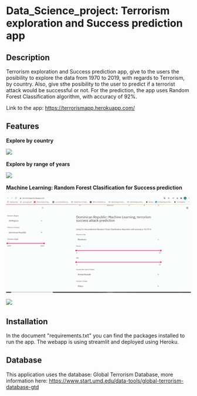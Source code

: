 # Data_Science_project: Terrorism exploration and Success prediction app



## Description
Terrorism exploration and Success prediction app, give to the users the posibility to explore the data from 1970 to 2019, with regards to Terrorism, by country. Also, give sthe posibility to the user to predict if a terrorist attack would be successful or not. For the prediction, the app uses Random Forest Classification algorithm, with accuracy of 92%.

Link to the app: https://terrorismapp.herokuapp.com/


## Features

**Explore by country**


![](https://github.com/AlbertCos/Data_Science_project/blob/master/moviegif4.gif)


**Explore by range of years**


![](https://github.com/AlbertCos/Data_Science_project/blob/master/project2gif.gif)


**Machine Learning: Random Forest Clasification for Success prediction**

![](https://github.com/AlbertCos/Data_Science_project/blob/master/project3gif.gif)


![](https://github.com/AlbertCos/Data_Science_project/blob/master/project2gif.gif)

## Installation
In the document "requirements.txt" you can find the packages installed to run the app.
The webapp is using streamlit and deployed using Heroku.

## Database
This application uses the database: Global Terrorism Database, more information here: https://www.start.umd.edu/data-tools/global-terrorism-database-gtd
